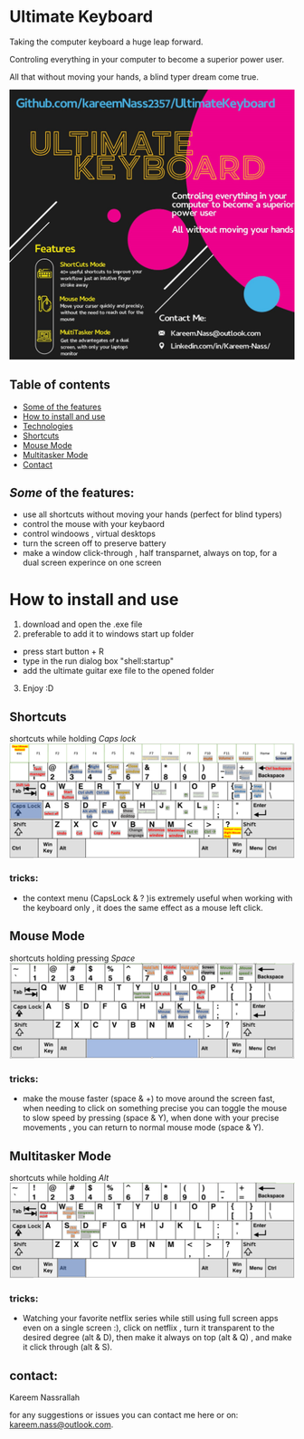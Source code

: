 # Ultimate Keyboard
Taking the computer keyboard a huge leap forward.

Controling everything in your computer to become a superior power user.

All that without moving your hands, a blind typer dream come true.

![alt text](https://github.com/kareemNass2357/UltimateKeyboard/blob/main/ultimate%20keyboard%20flyer.jpg?raw=true)

## Table of contents
* [Some of the features](#Some-of-the-features)
* [How to install and use](#How-to-install-and-use)
* [Technologies](#technologies)
* [Shortcuts](#Shortcuts)
* [Mouse Mode](#Mouse-Mode)
* [Multitasker Mode](#Multitasker-Mode)
* [Contact](#contact)



## *Some* of the features:
* use all shortcuts without moving your hands (perfect for blind typers)
* control the mouse with your keybaord
* control windoows , virtual desktops
* turn the screen off to preserve battery
* make a window click-through , half transparnet, always on top, for a dual screen experince on one screen


# How to install and use
1. download and open the .exe file 
2. preferable to add it to windows start up folder
  * press   start button + R
  * type in the run dialog box  "shell:startup"
  * add the ultimate guitar exe file to the opened folder
3. Enjoy :D

## Shortcuts

shortcuts while holding *Caps lock*
![alt text](https://github.com/kareemNass2357/UltimateKeyboard/blob/main/instructions/capslock.PNG?raw=true)

### tricks:
* the context menu (CapsLock & ? )is extremely useful when working with the keyboard only , it does the same effect as a mouse left click.


## Mouse Mode

shortcuts holding pressing *Space*
![alt text](https://github.com/kareemNass2357/UltimateKeyboard/blob/main/instructions/mouse%20mode.PNG?raw=true)


### tricks:
* make the mouse faster (space & +) to move around the screen fast, when needing to click on something precise you can toggle the mouse to slow speed by pressing (space & Y), when done with your precise movements , you can return to normal mouse mode (space & Y).

## Multitasker Mode

shortcuts while holding *Alt*
![alt text](https://github.com/kareemNass2357/UltimateKeyboard/blob/main/instructions/multitask%20mode.PNG?raw=true)

### tricks:
* Watching your favorite netflix series while still using full screen apps even on a single screen :), click on netflix , turn it transparent to the desired degree (alt & D), then make it always on top (alt & Q) , and make it click through (alt & S).

## contact:
Kareem Nassrallah

for any suggestions or issues you can contact me here or on: kareem.nass@outlook.com.
